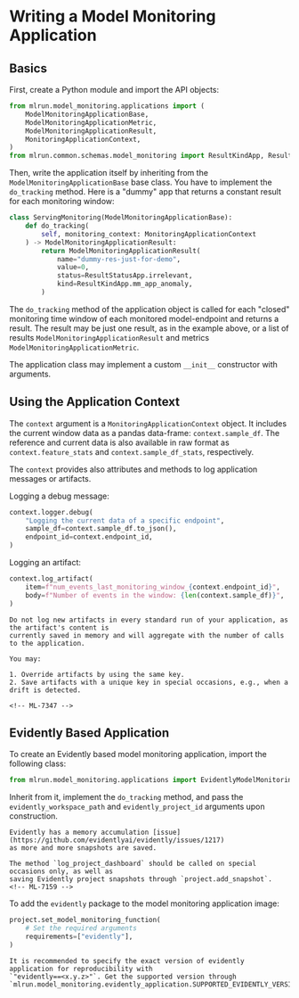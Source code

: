 # Writing a Model Monitoring Application

## Basics

First, create a Python module and import the API objects:

```py
from mlrun.model_monitoring.applications import (
    ModelMonitoringApplicationBase,
    ModelMonitoringApplicationMetric,
    ModelMonitoringApplicationResult,
    MonitoringApplicationContext,
)
from mlrun.common.schemas.model_monitoring import ResultKindApp, ResultStatusApp
```

Then, write the application itself by inheriting from the `ModelMonitoringApplicationBase` base class.
You have to implement the `do_tracking` method.
Here is a "dummy" app that returns a constant result for each monitoring window:

```py
class ServingMonitoring(ModelMonitoringApplicationBase):
    def do_tracking(
        self, monitoring_context: MonitoringApplicationContext
    ) -> ModelMonitoringApplicationResult:
        return ModelMonitoringApplicationResult(
            name="dummy-res-just-for-demo",
            value=0,
            status=ResultStatusApp.irrelevant,
            kind=ResultKindApp.mm_app_anomaly,
        )
```

The `do_tracking` method of the application object is called for each "closed" monitoring time window
of each monitored model-endpoint and returns a result.
The result may be just one result, as in the example above, or a list of results
`ModelMonitoringApplicationResult` and metrics `ModelMonitoringApplicationMetric`.

The application class may implement a custom `__init__` constructor with arguments.

## Using the Application Context

The `context` argument is a `MonitoringApplicationContext` object.
It includes the current window data as a pandas data-frame: `context.sample_df`.
The reference and current data is also available in raw format as `context.feature_stats`
and `context.sample_df_stats`, respectively.

The `context` provides also attributes and methods to log application messages or artifacts.

Logging a debug message:

```py
context.logger.debug(
    "Logging the current data of a specific endpoint",
    sample_df=context.sample_df.to_json(),
    endpoint_id=context.endpoint_id,
)
```

Logging an artifact:

```py
context.log_artifact(
    item=f"num_events_last_monitoring_window_{context.endpoint_id}",
    body=f"Number of events in the window: {len(context.sample_df)}",
)
```

```{caution}
Do not log new artifacts in every standard run of your application, as the artifact's content is
currently saved in memory and will aggregate with the number of calls to the application.

You may:

1. Override artifacts by using the same key.
2. Save artifacts with a unique key in special occasions, e.g., when a drift is detected.

<!-- ML-7347 -->
```

## Evidently Based Application

To create an Evidently based model monitoring application, import the following class:

```py
from mlrun.model_monitoring.applications import EvidentlyModelMonitoringApplicationBase
```

Inherit from it, implement the `do_tracking` method, and pass the `evidently_workspace_path` and
`evidently_project_id` arguments upon construction.

```{caution}
Evidently has a memory accumulation [issue](https://github.com/evidentlyai/evidently/issues/1217)
as more and more snapshots are saved.

The method `log_project_dashboard` should be called on special occasions only, as well as
saving Evidently project snapshots through `project.add_snapshot`.
<!-- ML-7159 -->
```

To add the `evidently` package to the model monitoring application image:

```py
project.set_model_monitoring_function(
    # Set the required arguments
    requirements=["evidently"],
)
```

```{note}
It is recommended to specify the exact version of evidently application for reproducibility with
`"evidently==<x.y.z>"`. Get the supported version through
`mlrun.model_monitoring.evidently_application.SUPPORTED_EVIDENTLY_VERSION`.
```
